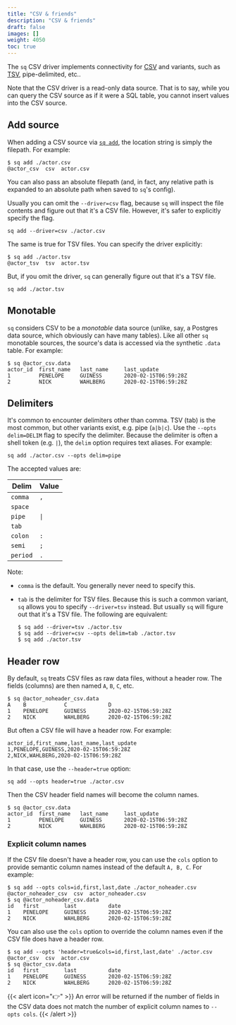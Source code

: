 ```yaml
---
title: "CSV & friends"
description: "CSV & friends"
draft: false
images: []
weight: 4050
toc: true
---
```

The `sq` CSV driver implements connectivity for [CSV](https://en.wikipedia.org/wiki/Comma-separated_values)
and variants, such as [TSV](https://en.wikipedia.org/wiki/Tab-separated_values), pipe-delimited, etc..

Note that the CSV driver is a read-only data source. That is to say, while you can query the CSV
source as if it were a SQL table, you cannot insert values into the CSV source.

## Add source

When adding a CSV source via [`sq add`](/docs/cmd/add), the location string is simply the filepath.
For example:

```shell
$ sq add ./actor.csv
@actor_csv  csv  actor.csv
```

You can also pass an absolute filepath (and, in fact, any relative path is expanded to
an absolute path when saved to `sq`'s config).

Usually you can omit the `--driver=csv` flag, because `sq` will inspect the file contents
and figure out that it's a CSV file. However, it's safer to explicitly specify the flag.

```shell
sq add --driver=csv ./actor.csv
```

The same is true for TSV files. You can specify the driver explicitly:

```shell
$ sq add ./actor.tsv
@actor_tsv  tsv  actor.tsv
```

But, if you omit the driver, `sq` can generally figure out that it's a TSV file.

```shell
sq add ./actor.tsv
```

## Monotable

`sq` considers CSV to be a _monotable_ data source (unlike, say, a Postgres data source, which
obviously can have many tables). Like all other `sq` monotable sources,
the source's data is accessed via the synthetic `.data` table. For example:

```shell
$ sq @actor_csv.data
actor_id  first_name   last_name     last_update
1         PENELOPE     GUINESS       2020-02-15T06:59:28Z
2         NICK         WAHLBERG      2020-02-15T06:59:28Z
```

## Delimiters

It's common to encounter delimiters other than comma. TSV (tab) is the most common, but other
variants exist, e.g. pipe (`a|b|c`). Use the `--opts delim=DELIM` flag to specify
the delimiter. Because the delimiter is often a shell token (e.g. `|`), the `delim` option
requires text aliases. For example:

```shell
sq add ./actor.csv --opts delim=pipe
```

The accepted values are:

| Delim    | Value                     |
|----------|---------------------------|
| `comma`  | `,`                       |
| `space`  | <code>&nbsp;</code>       |
| `pipe`   | <code>&vert;</code>       |
| `tab`    | <code>&nbsp;&nbsp;</code> |
| `colon`  | `:`                       |
| `semi`   | `;`                       |
| `period` | `.`                       |

Note:

- `comma` is the default. You generally never need to specify this.
- `tab` is the delimiter for TSV files. Because this is such a common variant, `sq` allows
  you to specify `--driver=tsv` instead. But usually `sq` will figure out that it's a TSV file.
  The following are equivalent:

  ```shell
  $ sq add --driver=tsv ./actor.tsv
  $ sq add --driver=csv --opts delim=tab ./actor.tsv
  $ sq add ./actor.tsv
  ```

## Header row

By default, `sq` treats CSV files as raw data files, without a header row. The fields (columns)
are then named `A`, `B`, `C`, etc.

```shell
$ sq @actor_noheader_csv.data
A    B            C             D
1    PENELOPE     GUINESS       2020-02-15T06:59:28Z
2    NICK         WAHLBERG      2020-02-15T06:59:28Z
```

But often a CSV file will have a header row. For example:

```text
actor_id,first_name,last_name,last_update
1,PENELOPE,GUINESS,2020-02-15T06:59:28Z
2,NICK,WAHLBERG,2020-02-15T06:59:28Z
```

In that case, use the `--header=true` option:

```shell
sq add --opts header=true ./actor.csv
```

Then the CSV header field names will become the column names.

```shell
$ sq @actor_csv.data
actor_id  first_name   last_name     last_update
1         PENELOPE     GUINESS       2020-02-15T06:59:28Z
2         NICK         WAHLBERG      2020-02-15T06:59:28Z
```

### Explicit column names

If the CSV file doesn't have a header row, you can use the `cols` option to provide semantic
column names instead of the default `A, B, C`. For example:

```shell
$ sq add --opts cols=id,first,last,date ./actor_noheader.csv
@actor_noheader_csv  csv  actor_noheader.csv
$ sq @actor_noheader_csv.data
id   first        last          date
1    PENELOPE     GUINESS       2020-02-15T06:59:28Z
2    NICK         WAHLBERG      2020-02-15T06:59:28Z
```

You can also use the `cols` option to override the column names even if the CSV
file does have a header row.

```shell
$ sq add --opts 'header=true&cols=id,first,last,date' ./actor.csv
@actor_csv  csv  actor.csv
$ sq @actor_csv.data
id   first        last          date
1    PENELOPE     GUINESS       2020-02-15T06:59:28Z
2    NICK         WAHLBERG      2020-02-15T06:59:28Z
```

{{< alert icon="👉" >}}
An error will be returned if the number of fields in the CSV data does not
match the number of explicit column names to `--opts cols`.
{{< /alert >}}
